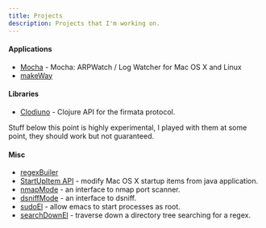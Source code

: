 ```yaml
---
title: Projects
description: Projects that I'm working on.
---
```


#### Applications

 - [Mocha](/mocha.markdown) - Mocha: ARPWatch / Log Watcher for Mac OS X
and Linux 
 - [makeWay](/makeWay.markdown)

#### Libraries

 - [Clodiuno](/clodiuno.markdown) - Clojure API for the firmata protocol.

Stuff below this point is highly experimental, I played with them at
some point, they should work but not guaranteed.

#### Misc
 - [regexBuiler](/regexBuilder.markdown)
 - [StartUpItem API](/startUpItemApi.markdown) - modify Mac OS X startup items from java application.
 - [nmapMode](/nmapMode.markdown)  - an interface to nmap port scanner.
 - [dsniffMode](/dsniffMode.markdown)  - an interface to dsniff.
 - [sudoEl](/sudoEl.markdown) - allow emacs to start processes as root.
 - [searchDownEl](http://github.com/nakkaya/emacs/blob/master/int/searchDown.el) - traverse down a directory tree searching for a regex.
